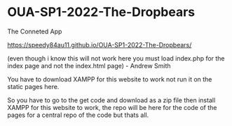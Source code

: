 # OUA-SP1-2022-The-Dropbears
The Conneted App

https://speedy84au11.github.io/OUA-SP1-2022-The-Dropbears/

(even though i know this will not work here you must load index.php for the index page and not the index.html page) - Andrew Smith

You have to download XAMPP for this website to work not run it on the static pages here.

So you have to go to the get code and download as a zip file then install XAMPP for this website to work, the repo will be here for the code of the pages for a central repo of the code but thats all.
